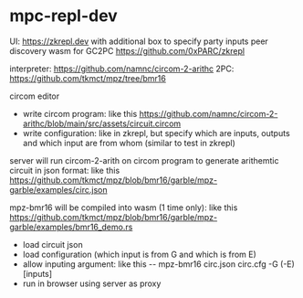 # mpc-repl-dev

UI: https://zkrepl.dev
with additional box to specify party inputs
peer discovery
wasm for GC2PC
https://github.com/0xPARC/zkrepl

interpreter: https://github.com/namnc/circom-2-arithc
2PC: https://github.com/tkmct/mpz/tree/bmr16

circom editor
- write circom program: like this https://github.com/namnc/circom-2-arithc/blob/main/src/assets/circuit.circom
- write configuration: like in zkrepl, but specify which are inputs, outputs and which input are from whom (similar to test in zkrepl)

server will run circom-2-arith on circom program to generate arithemtic circuit in json format: like this https://github.com/tkmct/mpz/blob/bmr16/garble/mpz-garble/examples/circ.json

mpz-bmr16 will be compiled into wasm (1 time only): like this https://github.com/tkmct/mpz/blob/bmr16/garble/mpz-garble/examples/bmr16_demo.rs
- load circuit json
- load configuration (which input is from G and which is from E)
- allow inputing argument: like this
-- mpz-bmr16 circ.json circ.cfg -G (-E) [inputs]
- run in browser using server as proxy

